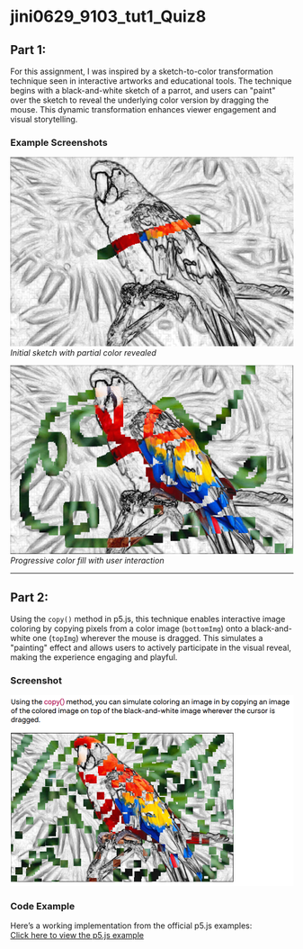 # jini0629_9103_tut1_Quiz8

## Part 1: 

For this assignment, I was inspired by a sketch-to-color transformation technique seen in interactive artworks and educational tools. The technique begins with a black-and-white sketch of a parrot, and users can "paint" over the sketch to reveal the underlying color version by dragging the mouse. This dynamic transformation enhances viewer engagement and visual storytelling.

### Example Screenshots

![Example 1](./assets/screenshot1.png)  
*Initial sketch with partial color revealed*

![Example 2](./assets/screenshot2.png)  
*Progressive color fill with user interaction*

---

## Part 2: 

Using the `copy()` method in p5.js, this technique enables interactive image coloring by copying pixels from a color image (`bottomImg`) onto a black-and-white one (`topImg`) wherever the mouse is dragged. This simulates a "painting" effect and allows users to actively participate in the visual reveal, making the experience engaging and playful.

### Screenshot

![copy() effect in action](./assets/screenshot3.png)

### Code Example

Here’s a working implementation from the official p5.js examples:  
 [Click here to view the p5.js example](https://p5js.org/examples/imported-media-copy-image-data/)
